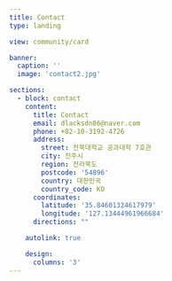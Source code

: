```yaml
---
title: Contact
type: landing

view: community/card

banner:
  caption: ''
  image: 'contact2.jpg'

sections:
  - block: contact
    content:
      title: Contact
      email: dlacksdn86@naver.com
      phone: +82-10-3192-4726
      address:
        street: 전북대학교 공과대학 7호관 
        city: 전주시
        region: 전라북도
        postcode: '54896'
        country: 대한민국
        country_code: KO
      coordinates:
        latitude: '35.84601324617979'
        longitude: '127.13444961966684'
      directions: ""

    autolink: true

    design:
      columns: '3'
---
```

